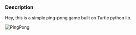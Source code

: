 ### Description
Hey, this is a simple ping-pong game built on Turtle python lib.


![PingPong](https://user-images.githubusercontent.com/75089953/124918623-ea90a500-dffd-11eb-8e3c-9c9cbd1c5850.png)
